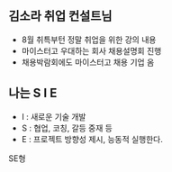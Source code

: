 ## 김소라 취업 컨설트님

- 8월 취특부턴 정말 취업을 위한 강의 내용
- 마이스터고 우대하는 회사 채용설명회 진행
- 채용박람회에도 마이스터고 채용 기업 옴

## 나는 S I E
- I : 새로운 기술 개발
- S : 협업, 코칭, 갈등 중재 등
- E : 프로젝트 방향성 제시, 능동적 실행한다.

SE형